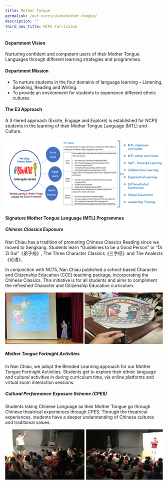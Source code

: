 ```yaml
---
title: Mother Tongue
permalink: /our-curriculum/mother-tongue/
description: ""
third_nav_title: NCPS Curriculum
---
```

#### **Department Vision**

Nurturing confident and competent users of their Mother Tongue Languages through different learning strategies and programmes.

#### **Department Mission**

* To nurture students in the four domains of language learning – Listening, Speaking, Reading and Writing.
* To provide an environment for students to experience different ethnic cultures 

#### **The E3 Approach**
A 3-tiered approach (Excite, Engage and Explore) is established for NCPS students in the learning of their Mother Tongue Language (MTL) and Culture.

![](/images/Our%20Curriculum%20MTL_GAP_Bicep/E3.png)

#### **Signature Mother Tongue Language (MTL) Programmes**

##### **Chinese Classics Exposure**
Nan Chiau has a tradition of promoting Chinese Classics Reading since we moved to Sengkang. Students learn “Guidelines to be a Good Person” or “Di Zi Gui”《弟子规》, The Three Character Classics《三字经》and The Analects《论语》．

In conjunction with NC75, Nan Chiau published a school-based Character and Citizenship Education (CCE) teaching package, incorporating the Chinese Classics. This initiative is for all students and aims to compliment the refreshed Character and Citizenship Education curriculum.

![](/images/Our%20Curriculum%20MTL_GAP_Bicep/MTL%2001.png)


##### **Mother Tongue Fortnight Activities**
In Nan Chiau, we adopt the Blended Learning approach for our Mother Tongue Fortnight Activities. Students get to explore their ethnic language and cultural activities in during curriculum time, via online platforms and virtual zoom interaction sessions.

##### **Cultural Performance Exposure Scheme (CPES)**
Students taking Chinese Language as their Mother Tongue go through Chinese theatrical experiences through CPES. Through the theatrical experiences, students have a deeper understanding of Chinese cultures and traditional values.

![](/images/Our%20Curriculum%20MTL_GAP_Bicep/MTL2.png)
